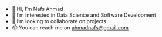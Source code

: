 - 👋 Hi, I’m Nafs Ahmad
- 👀 I’m interested in Data Science and Software Development
- 💞️ I’m looking to collaborate on projects
- 📫 You can reach me on ahmadnafs@gmail.com

<!---
nafsahmad/nafsahmad is a ✨ special ✨ repository because its `README.md` (this file) appears on your GitHub profile.
You can click the Preview link to take a look at your changes.
--->

